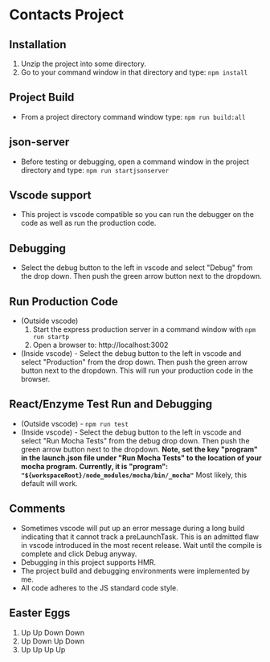 # Contacts Project

## Installation
1. Unzip the project into some directory.
2. Go to your command window in that directory and type: 
`npm install`

## Project Build
* From a project directory command window type: 
`npm run build:all`

## json-server
* Before testing or debugging, open a command window in the project directory and type: 
`npm run startjsonserver`

## Vscode support
* This project is vscode compatible so you can run the debugger on the code as well as run the production code.

## Debugging
* Select the debug button to the left in vscode and select "Debug" from the drop down. Then push the green arrow button next to the dropdown.

## Run Production Code
* (Outside vscode) 
  1. Start the express production server in a command window with
  `npm run startp`
  2. Open a browser to: http://localhost:3002
* (Inside vscode) - Select the debug button to the left in vscode and select "Production" from the drop down. Then push the green arrow button next to the dropdown. This will run your production code in the browser.
 
## React/Enzyme Test Run and Debugging
* (Outside vscode) - `npm run test`
* (Inside vscode) - Select the debug button to the left in vscode and select "Run Mocha Tests" from the debug drop down. Then push the green arrow button next to the dropdown.  **Note, set the key "program" in the launch.json file under "Run Mocha Tests" to the location of your mocha program. Currently, it is "program": `"${workspaceRoot}/node_modules/mocha/bin/_mocha"`** Most likely, this default will work.

## Comments
* Sometimes vscode will put up an error message during a long build indicating that it cannot track a preLaunchTask. This is an admitted flaw in vscode introduced in the most recent release. Wait until the compile is complete and click Debug anyway.
* Debugging in this project supports HMR.
* The project build and debugging environments were implemented by me.
* All code adheres to the JS standard code style.

## Easter Eggs
1. Up Up Down Down
2. Up Down Up Down
3. Up Up Up Up

